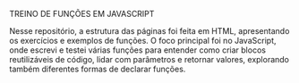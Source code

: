 TREINO DE FUNÇÕES EM JAVASCRIPT

Nesse repositório, a estrutura das páginas foi feita em HTML, apresentando os exercícios e exemplos de funções. O foco principal foi no JavaScript, onde escrevi e testei várias funções para entender como criar blocos reutilizáveis de código, lidar com parâmetros e retornar valores, explorando também diferentes formas de declarar funções.
